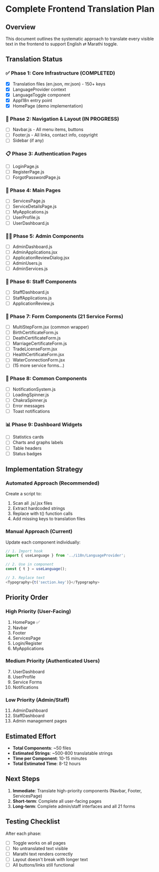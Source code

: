 # Complete Frontend Translation Plan

## Overview
This document outlines the systematic approach to translate every visible text in the frontend to support English ⇄ Marathi toggle.

## Translation Status

### ✅ Phase 1: Core Infrastructure (COMPLETED)
- [x] Translation files (en.json, mr.json) - 150+ keys
- [x] LanguageProvider context
- [x] LanguageToggle component
- [x] AppI18n entry point
- [x] HomePage (demo implementation)

### 🔄 Phase 2: Navigation & Layout (IN PROGRESS)
- [ ] Navbar.js - All menu items, buttons
- [ ] Footer.js - All links, contact info, copyright
- [ ] Sidebar (if any)

### 📋 Phase 3: Authentication Pages
- [ ] LoginPage.js
- [ ] RegisterPage.js
- [ ] ForgotPasswordPage.js

### 📄 Phase 4: Main Pages
- [ ] ServicesPage.js
- [ ] ServiceDetailsPage.js
- [ ] MyApplications.js
- [ ] UserProfile.js
- [ ] UserDashboard.js

### 👨‍💼 Phase 5: Admin Components
- [ ] AdminDashboard.js
- [ ] AdminApplications.jsx
- [ ] ApplicationReviewDialog.jsx
- [ ] AdminUsers.js
- [ ] AdminServices.js

### 👷 Phase 6: Staff Components
- [ ] StaffDashboard.js
- [ ] StaffApplications.js
- [ ] ApplicationReview.js

### 📝 Phase 7: Form Components (21 Service Forms)
- [ ] MultiStepForm.jsx (common wrapper)
- [ ] BirthCertificateForm.js
- [ ] DeathCertificateForm.js
- [ ] MarriageCertificateForm.js
- [ ] TradeLicenseForm.jsx
- [ ] HealthCertificateForm.jsx
- [ ] WaterConnectionForm.jsx
- [ ] (15 more service forms...)

### 🔔 Phase 8: Common Components
- [ ] NotificationSystem.js
- [ ] LoadingSpinner.js
- [ ] ChakraSpinner.js
- [ ] Error messages
- [ ] Toast notifications

### 📊 Phase 9: Dashboard Widgets
- [ ] Statistics cards
- [ ] Charts and graphs labels
- [ ] Table headers
- [ ] Status badges

## Implementation Strategy

### Automated Approach (Recommended)
Create a script to:
1. Scan all .js/.jsx files
2. Extract hardcoded strings
3. Replace with t() function calls
4. Add missing keys to translation files

### Manual Approach (Current)
Update each component individually:
```javascript
// 1. Import hook
import { useLanguage } from '../i18n/LanguageProvider';

// 2. Use in component
const { t } = useLanguage();

// 3. Replace text
<Typography>{t('section.key')}</Typography>
```

## Priority Order

### High Priority (User-Facing)
1. HomePage ✅
2. Navbar
3. Footer
4. ServicesPage
5. Login/Register
6. MyApplications

### Medium Priority (Authenticated Users)
7. UserDashboard
8. UserProfile
9. Service Forms
10. Notifications

### Low Priority (Admin/Staff)
11. AdminDashboard
12. StaffDashboard
13. Admin management pages

## Estimated Effort

- **Total Components**: ~50 files
- **Estimated Strings**: ~500-800 translatable strings
- **Time per Component**: 10-15 minutes
- **Total Estimated Time**: 8-12 hours

## Next Steps

1. **Immediate**: Translate high-priority components (Navbar, Footer, ServicesPage)
2. **Short-term**: Complete all user-facing pages
3. **Long-term**: Complete admin/staff interfaces and all 21 forms

## Testing Checklist

After each phase:
- [ ] Toggle works on all pages
- [ ] No untranslated text visible
- [ ] Marathi text renders correctly
- [ ] Layout doesn't break with longer text
- [ ] All buttons/links still functional
